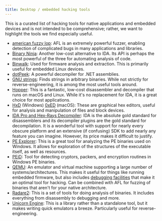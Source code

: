```yaml
---
title: Desktop / embedded hacking tools
---
```


This is a curated list of hacking tools for native applications and embedded devices and is not intended to be comprehensive; rather, we want to highlight the tools we find especially useful.

* [american fuzzy lop](https://lcamtuf.coredump.cx/afl/): AFL is an extremely powerful fuzzer, enabling detection of complicated bugs in many applications and libraries.
* [Binary Ninja](https://binary.ninja/): Another low-cost alternative to IDA. Its API is perhaps the most powerful of the three for automating analysis of code.
* [Binwalk](https://github.com/ReFirmLabs/binwalk): Used for firmware analysis and extraction. This is primarily useful for embedded Linux devices.
* [dotPeek](https://www.jetbrains.com/decompiler/): A powerful decompiler for .NET assemblies.
* [GNU strings](https://en.wikipedia.org/wiki/Strings_(Unix)): Finds strings in arbitrary binaries. While not strictly for reverse-engineering, it is among the most useful tools around.
* [Hopper](https://www.hopperapp.com/): This is a fantastic, low-cost disassembler and decompiler that runs on macOS and Linux. While it's no replacement for IDA, it is a great choice for most applications.
* [HxD](https://mh-nexus.de/en/hxd/) (Windows) [0xED](https://www.suavetech.com/0xed/) (macOS): These are graphical hex editors, useful for analysis and manipulation of files and block devices.
* [IDA Pro and Hex-Rays Decompiler](https://hex-rays.com/ida-pro/): IDA is the absolute gold standard for disassemblers and its decompiler plugins are the gold standard for decompilation. It is a wonderful tool with support for nearly every obscure platform and an extensive (if confusing) SDK to add nearly any feature you can imagine. However, its price makes it difficult to justify.
* [PE Explorer](http://www.heaventools.com/overview.htm): This is a great tool for analyzing the PE binaries used on Windows. It allows for exploration of the structures of the executable itself, as well as resources.
* [PEiD](https://www.aldeid.com/wiki/PEiD): Tool for detecting cryptors, packers, and encryption routines in Windows PE binaries.
* [QEMU](https://www.qemu.org/): An emulator and virtual machine supporting a large number of systems/architectures. This makes it useful for things like running embedded firmware, but also includes [debugging facilities](https://en.wikibooks.org/wiki/QEMU/Debugging_with_QEMU) that make it an optimal tool for hacking. Can be combined with AFL for fuzzing of binaries that aren't for your native architecture.
* [Radare2](https://rada.re/n/radare2.html): This is a set of tools for doing analysis of binaries. It includes everything from disassembly to debugging and more.
* [Unicorn Engine](https://www.unicorn-engine.org/): This is a library rather than a standalone tool, but it makes writing quick emulators a breeze. Particularly useful for reverse-engineering.
